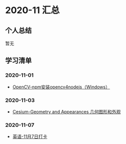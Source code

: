 # 2020-11 汇总

## 个人总结
暂无

## 学习清单
### 2020-11-01
* [OpenCV-npm安装opencv4nodejs（Windows）](./2020-11-01/OpenCV-npm安装opencv4nodejs（Windows）.md)

### 2020-11-03
* [Cesium-Geometry and Appearances 几何图形和外观](./2020-11-03/Cesium-GeometryAndAppearances几何图形和外观.md)

### 2020-11-07
* [英语-11月7日打卡](./2020-11-07/英语-11月7日打卡.md)